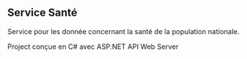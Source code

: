 ## Service Santé

Service pour les donnée concernant la santé de la population nationale.

Project conçue en C# avec ASP.NET API Web Server